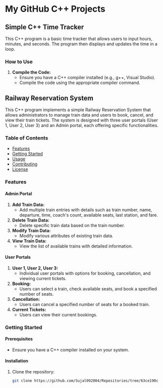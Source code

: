 # My GitHub C++ Projects

## Simple C++ Time Tracker

This C++ program is a basic time tracker that allows users to input hours, minutes, and seconds. The program then displays and updates the time in a loop.

### How to Use

1. **Compile the Code:**
   - Ensure you have a C++ compiler installed (e.g., g++, Visual Studio).
   - Compile the code using the appropriate compiler command.

## Railway Reservation System

This C++ program implements a simple Railway Reservation System that allows administrators to manage train data and users to book, cancel, and view their train tickets. The system is designed with three user portals (User 1, User 2, User 3) and an Admin portal, each offering specific functionalities.

### Table of Contents

- [Features](#features)
- [Getting Started](#getting-started)
- [Usage](#usage)
- [Contributing](#contributing)
- [License](#license)

### Features

#### Admin Portal
1. **Add Train Data:**
   - Add multiple train entries with details such as train number, name, departure, time, coach's count, available seats, last station, and fare.
2. **Delete Train Data:**
   - Delete specific train data based on the train number.
3. **Modify Train Data:**
   - Modify various attributes of existing train data.
4. **View Train Data:**
   - View the list of available trains with detailed information.

#### User Portals
1. **User 1, User 2, User 3:**
   - Individual user portals with options for booking, cancellation, and viewing current tickets.
2. **Booking:**
   - Users can select a train, check available seats, and book a specified number of seats.
3. **Cancellation:**
   - Users can cancel a specified number of seats for a booked train.
4. **Current Tickets:**
   - Users can view their current bookings.

### Getting Started

#### Prerequisites
- Ensure you have a C++ compiler installed on your system.

#### Installation
1. Clone the repository:

   ```bash
   git clone https://github.com/Sujal092004/Repositories/tree/63ce190cefe22bf75964d4551e84f3a2da4b820b/c%2B%2B%20program%20/railwaydemo.git
